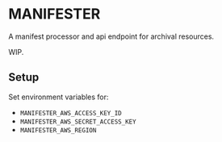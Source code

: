 # MANIFESTER

A manifest processor and api endpoint for archival resources.

WIP.

## Setup

Set environment variables for:

- `MANIFESTER_AWS_ACCESS_KEY_ID`
- `MANIFESTER_AWS_SECRET_ACCESS_KEY`
- `MANIFESTER_AWS_REGION`
